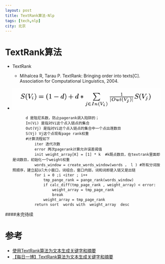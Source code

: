 ```yaml
---
layout: post
title: TextRank算法-Nlp
tags: [tech,nlp]
city: 北京
---
```



TextRank算法
===================
+ TextRank
    * Mihalcea R, Tarau P. TextRank: Bringing order into texts[C]. Association for Computational Linguistics, 2004.


+ ![TextRank无权重版本](/images/textran_unweight.png)
			
        	d 是阻尼系数，防止pagerank调入陷阱的；
            In(Vi) 是指对Vi这个点入链点的集合
            Out(Vj) 是指对Vi这个点入链点的集合中一个点出莲数目
            S(Vj) Vj这个点现有page rank权重
            #计算流程如下
            	iter 迭代次数
                error 两次pagerank计算允许误差阈值
            	init weight_array[K] = [1] * k  #k既点数目，在textrank里面即是词数目，初始化一个weight权重
                words_window = create_words_window(words ， l ) #所有分词按照顺序，建立起以l大小窗口，词组合，窗口内部，词和词即是入链又是出链
                for i = 0 ;i <iter ; i++
                	tmp_pange_rank = pange_rank(words_window)
                    if calc_diff(tmp_page_rank , weight_array) < error:
                    	weight_array = tmp_page_rank	
                    	break
                    weight_array = tmp_page_rank
                return sort  words with  weight_array  desc


####未完待续


参考
================
+ [使用TextRank算法为文本生成关键字和摘要](http://my.oschina.net/letiantian/blog/351154)
+ [【每日一博】TextRank算法为文本生成关键字和摘要](http://www.tuicool.com/articles/rMZfey)